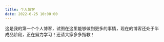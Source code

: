 ```yaml
---
title: 个人博客
date: 2022-6-25 10:00:00
---
```

这是我的第一个个人博客，试图在这里能够做到更多的事情，现在的博客还处于半成品阶段，正在努力学习！还请大家多多指教！
